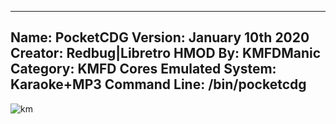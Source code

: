 -----------------------
Name: PocketCDG
Version: January 10th 2020
Creator: Redbug|Libretro
HMOD By: KMFDManic
Category: KMFD Cores
Emulated System: Karaoke+MP3
Command Line: /bin/pocketcdg
-----------------------
![km](https://i.imgur.com/37or7fR.png)
